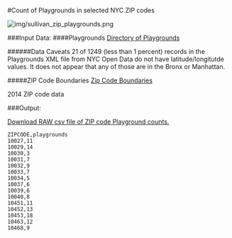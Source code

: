 #Count of Playgrounds in selected NYC ZIP codes

![img/sullivan_zip_playgrounds.png](img/sullivan_zip_playgrounds.png)

###Input Data:
####Playgrounds
[Directory of Playgrounds](https://data.cityofnewyork.us/Environment/Directory-of-Playgrounds/59gn-q4ai)

######Data Caveats
21 of 1249 (less than 1 percent) records in the Playgrounds XML file from NYC Open Data do not have latitude/longitutde values. It does not appear that any of those are in the Bronx or Manhattan. 


#####ZIP Code Boundaries
[Zip Code Boundaries](https://data.cityofnewyork.us/Business/Zip-Code-Boundaries/i8iw-xf4u)

2014 ZIP code data

###Output:

[Download RAW csv file of ZIP code Playground counts.](https://raw.githubusercontent.com/nygeog/beh_public/master/sullivan/data/playgrounds_in_zip_nyc.csv)

	ZIPCODE,playgrounds
	10027,11
	10029,14
	10030,3
	10031,7
	10032,9
	10033,7
	10034,5
	10037,6
	10039,6
	10040,8
	10451,11
	10452,13
	10453,18
	10463,12
	10468,9


